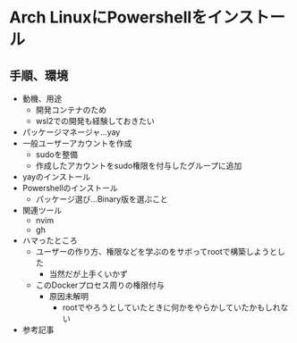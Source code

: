 # Arch LinuxにPowershellをインストール

## 手順、環境

- 動機、用途
  - 開発コンテナのため
  - wsl2での開発も経験しておきたい 
- パッケージマネージャ…yay
- 一般ユーザーアカウントを作成
  - sudoを整備
  - 作成したアカウントをsudo権限を付与したグループに追加
- yayのインストール
- Powershellのインストール
  - パッケージ選び…Binary版を選ぶこと
- 関連ツール
  - nvim
  - gh
- ハマったところ
  - ユーザーの作り方、権限などを学ぶのをサボってrootで構築しようとした
    - 当然だが上手くいかず
  - このDockerプロセス周りの権限付与
    - 原因未解明
      - rootでやろうとしていたときに何かをやらかしていたかもしれない
- 参考記事